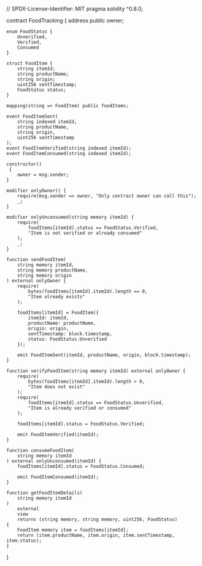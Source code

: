 // SPDX-License-Identifier: MIT
pragma solidity ^0.8.0;

contract FoodTracking {
    address public owner;

    enum FoodStatus {
        Unverified,
        Verified,
        Consumed
    }

    struct FoodItem {
        string itemId;
        string productName;
        string origin;
        uint256 sentTimestamp;
        FoodStatus status;
    }

    mapping(string => FoodItem) public foodItems;

    event FoodItemSent(
        string indexed itemId,
        string productName,
        string origin,
        uint256 sentTimestamp
    );
    event FoodItemVerified(string indexed itemId);
    event FoodItemConsumed(string indexed itemId);

    constructor() 
     {
        owner = msg.sender;
    }

    modifier onlyOwner() {
        require(msg.sender == owner, "Only contract owner can call this");
        _;
    }

    modifier onlyUnconsumed(string memory itemId) {
        require(
            foodItems[itemId].status == FoodStatus.Verified,
            "Item is not verified or already consumed"
        );
        _;
    }

    function sendFoodItem(
        string memory itemId,
        string memory productName,
        string memory origin
    ) external onlyOwner {
        require(
            bytes(foodItems[itemId].itemId).length == 0,
            "Item already exists"
        );

        foodItems[itemId] = FoodItem({
            itemId: itemId,
            productName: productName,
            origin: origin,
            sentTimestamp: block.timestamp,
            status: FoodStatus.Unverified
        });

        emit FoodItemSent(itemId, productName, origin, block.timestamp);
    }

    function verifyFoodItem(string memory itemId) external onlyOwner {
        require(
            bytes(foodItems[itemId].itemId).length > 0,
            "Item does not exist"
        );
        require(
            foodItems[itemId].status == FoodStatus.Unverified,
            "Item is already verified or consumed"
        );

        foodItems[itemId].status = FoodStatus.Verified;

        emit FoodItemVerified(itemId);
    }

    function consumeFoodItem(
        string memory itemId
    ) external onlyUnconsumed(itemId) {
        foodItems[itemId].status = FoodStatus.Consumed;

        emit FoodItemConsumed(itemId);
    }

    function getFoodItemDetails(
        string memory itemId
    )
        external
        view
        returns (string memory, string memory, uint256, FoodStatus)
    {
        FoodItem memory item = foodItems[itemId];
        return (item.productName, item.origin, item.sentTimestamp, item.status);
    }
}
